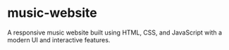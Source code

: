 # music-website
A responsive music website built using HTML, CSS, and JavaScript with a modern UI and interactive features.
